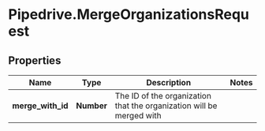 # Pipedrive.MergeOrganizationsRequest

## Properties

Name | Type | Description | Notes
------------ | ------------- | ------------- | -------------
**merge_with_id** | **Number** | The ID of the organization that the organization will be merged with | 


